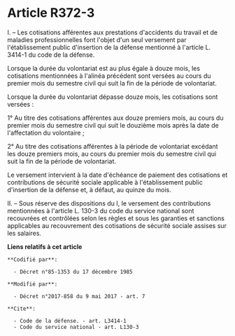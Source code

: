 # Article R372-3

I. – Les cotisations afférentes aux prestations d'accidents du travail et de maladies professionnelles font l'objet d'un seul
versement par l'établissement public d'insertion de la défense mentionné à l'article L. 3414-1 du code de la défense. 

Lorsque la durée du volontariat est au plus égale à douze mois, les cotisations mentionnées à l'alinéa précédent sont versées
au cours du premier mois du semestre civil qui suit la fin de la période de volontariat. 

Lorsque la durée du volontariat dépasse douze mois, les cotisations sont versées : 

1° Au titre des cotisations afférentes aux douze premiers mois, au cours du premier mois du semestre civil qui suit le
douzième mois après la date de l'affectation du volontaire ; 

2° Au titre des cotisations afférentes à la période de volontariat excédant les douze premiers mois, au cours du premier mois
du semestre civil qui suit la fin de la période de volontariat. 

Le versement intervient à la date d'échéance de paiement des cotisations et contributions de sécurité sociale applicable à
l'établissement public d'insertion de la défense et, à défaut, au quinze du mois. 

II. – Sous réserve des dispositions du I, le versement des contributions mentionnées à l'article L. 130-3 du code du service
national sont recouvrées et contrôlées selon les règles et sous les garanties et sanctions applicables au recouvrement des
cotisations de sécurité sociale assises sur les salaires.

**Liens relatifs à cet article**

	**Codifié par**:

	  - Décret n°85-1353 du 17 décembre 1985

	**Modifié par**:

	  - Décret n°2017-858 du 9 mai 2017 - art. 7

	**Cite**:

	  - Code de la défense. - art. L3414-1
	  - Code du service national - art. L130-3
